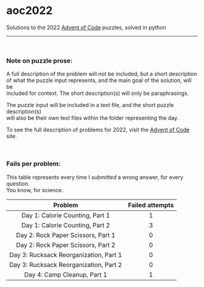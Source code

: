 # aoc2022
Solutions to the 2022 [Advent of Code](https://adventofcode.com/) puzzles, solved in python

---
<br>

### Note on puzzle prose:

A full description of the problem will not be included, but a short description <br>
of what the puzzle input represents, and the main goal of the solution, will be <br>
included for context. The short description(s) will only be paraphrasings.<br>

The puzzle input will be included in a text file, and the short puzzle description(s)<br>
will also be their own text files within the folder representing the day.<br>

To see the full description of problems for 2022, visit the [Advent of Code](https://adventofcode.com/2022/) site.

<br>

### Fails per problem:

This table represents every time I _submitted_ a wrong answer, for every question.<br>
You know, for science.

|           **Problem**                  | **Failed attempts** |
|:--------------------------------------:|:-------------------:|
| Day 1: Calorie Counting, Part 1        |          1          |
| Day 1: Calorie Counting, Part 2        |          3          |
| Day 2: Rock Paper Scissors, Part 1     |          0          |
| Day 2: Rock Paper Scissors, Part 2     |          0          |
| Day 3: Rucksack Reorganization, Part 1 |          0          |
| Day 3: Rucksack Reorganization, Part 2 |          0          |
| Day 4: Camp Cleanup, Part 1            |          1          |
